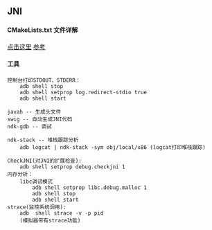 ## JNI

#### CMakeLists.txt 文件详解 
[点击这里](https://blog.csdn.net/u012528526/article/details/80647537)
[参考](https://www.cnblogs.com/chenxibobo/p/7678389.html)

#### 工具

    控制台打印STDOUT、STDERR：
        adb shell stop
        adb shell setprop log.redirect-stdio true
        adb shell start
        
    javah -- 生成头文件
    swig -- 自动生成JNI代码
    ndk-gdb -- 调试
    
    ndk-stack -- 堆栈跟踪分析
        adb logcat | ndk-stack -sym obj/local/x86 (logcat打印堆栈跟踪)
    
    CheckJNI(对JNI的扩展检查):
        adb shell setprop debug.checkjni 1
    内存分析：
        libc调试模式
            adb shell setprop libc.debug.malloc 1
            adb shell stop
            adb shell start
    strace(监控系统调用):
        adb  shell strace -v -p pid
        (模拟器带有strace功能)